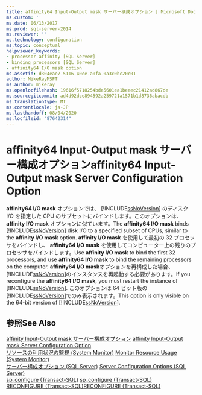 ```yaml
---
title: affinity64 Input-Output mask サーバー構成オプション | Microsoft Docs
ms.custom: ''
ms.date: 06/13/2017
ms.prod: sql-server-2014
ms.reviewer: ''
ms.technology: configuration
ms.topic: conceptual
helpviewer_keywords:
- processor affinity [SQL Server]
- binding processors [SQL Server]
- affinity64 I/O mask option
ms.assetid: d304eae7-5116-40ee-a0fa-0a3c0bc20c01
author: MikeRayMSFT
ms.author: mikeray
ms.openlocfilehash: 19616f5718254bde5601ea1beeec21412ad867de
ms.sourcegitcommit: ad4d92dce894592a259721a1571b1d8736abacdb
ms.translationtype: MT
ms.contentlocale: ja-JP
ms.lasthandoff: 08/04/2020
ms.locfileid: "87642314"
---
```

# <a name="affinity64-input-output-mask-server-configuration-option"></a><span data-ttu-id="f8d93-102">affinity64 Input-Output mask サーバー構成オプション</span><span class="sxs-lookup"><span data-stu-id="f8d93-102">affinity64 Input-Output mask Server Configuration Option</span></span>
  <span data-ttu-id="f8d93-103">**affinity64 I/O mask** オプションでは、 [!INCLUDE[ssNoVersion](../../includes/ssnoversion-md.md)] のディスク I/O を指定した CPU のサブセットにバインドします。このオプションは、 **affinity I/O mask** オプションに似ています。</span><span class="sxs-lookup"><span data-stu-id="f8d93-103">The **affinity64 I/O mask** binds [!INCLUDE[ssNoVersion](../../includes/ssnoversion-md.md)] disk I/O to a specified subset of CPUs, similar to the **affinity I/O mask** option.</span></span> <span data-ttu-id="f8d93-104">**affinity I/O mask** を使用して最初の 32 プロセッサをバインドし、 **affinity64 I/O mask** を使用してコンピューター上の残りのプロセッサをバインドします。</span><span class="sxs-lookup"><span data-stu-id="f8d93-104">Use **affinity I/O mask** to bind the first 32 processors, and use **affinity64 I/O mask** to bind the remaining processors on the computer.</span></span> <span data-ttu-id="f8d93-105">**affinity64 I/O mask**オプションを再構成した場合、 [!INCLUDE[ssNoVersion](../../includes/ssnoversion-md.md)]のインスタンスを再起動する必要があります。</span><span class="sxs-lookup"><span data-stu-id="f8d93-105">If you reconfigure the **affinity64 I/O mask**, you must restart the instance of [!INCLUDE[ssNoVersion](../../includes/ssnoversion-md.md)].</span></span> <span data-ttu-id="f8d93-106">このオプションは 64 ビット版の [!INCLUDE[ssNoVersion](../../includes/ssnoversion-md.md)]でのみ表示されます。</span><span class="sxs-lookup"><span data-stu-id="f8d93-106">This option is only visible on the 64-bit version of [!INCLUDE[ssNoVersion](../../includes/ssnoversion-md.md)].</span></span>  
  
## <a name="see-also"></a><span data-ttu-id="f8d93-107">参照</span><span class="sxs-lookup"><span data-stu-id="f8d93-107">See Also</span></span>  
 <span data-ttu-id="f8d93-108">[affinity Input-Output mask サーバー構成オプション](affinity-input-output-mask-server-configuration-option.md) </span><span class="sxs-lookup"><span data-stu-id="f8d93-108">[affinity Input-Output mask Server Configuration Option](affinity-input-output-mask-server-configuration-option.md) </span></span>  
 <span data-ttu-id="f8d93-109">[リソースの利用状況の監視 &#40;System Monitor&#41;](../../relational-databases/performance-monitor/monitor-resource-usage-system-monitor.md) </span><span class="sxs-lookup"><span data-stu-id="f8d93-109">[Monitor Resource Usage &#40;System Monitor&#41;](../../relational-databases/performance-monitor/monitor-resource-usage-system-monitor.md) </span></span>  
 <span data-ttu-id="f8d93-110">[サーバー構成オプション &#40;SQL Server&#41;](server-configuration-options-sql-server.md) </span><span class="sxs-lookup"><span data-stu-id="f8d93-110">[Server Configuration Options &#40;SQL Server&#41;](server-configuration-options-sql-server.md) </span></span>  
 <span data-ttu-id="f8d93-111">[sp_configure &#40;Transact-SQL&#41;](/sql/relational-databases/system-stored-procedures/sp-configure-transact-sql) </span><span class="sxs-lookup"><span data-stu-id="f8d93-111">[sp_configure &#40;Transact-SQL&#41;](/sql/relational-databases/system-stored-procedures/sp-configure-transact-sql) </span></span>  
 [<span data-ttu-id="f8d93-112">RECONFIGURE &#40;Transact-SQL&#41;</span><span class="sxs-lookup"><span data-stu-id="f8d93-112">RECONFIGURE &#40;Transact-SQL&#41;</span></span>](/sql/t-sql/language-elements/reconfigure-transact-sql)  
  
  
